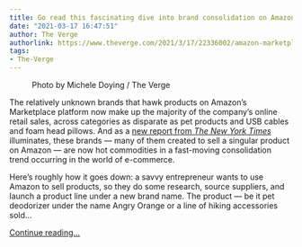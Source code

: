 ```yaml
---
title: Go read this fascinating dive into brand consolidation on Amazon Marketplace
date: "2021-03-17 16:47:51"
author: The Verge
authorlink: https://www.theverge.com/2021/3/17/22336002/amazon-marketplace-brand-consolidation-new-york-times
tags:
- The-Verge
---
```

<figure>
      <img alt="" src="https://cdn.vox-cdn.com/thumbor/mXVTv3tsdTVnE4N2d-K93mr-am8=/0x0:2040x1360/1310x873/cdn.vox-cdn.com/uploads/chorus_image/image/68981859/mdoying_180411_2466_0050stills.0.jpg" />
        <figcaption>Photo by Michele Doying / The Verge</figcaption>
    </figure>

  <p id="jSHPZo">The relatively unknown brands that hawk products on Amazon’s Marketplace platform now make up the majority of the company’s online retail sales, across categories as disparate as pet products and USB cables and foam head pillows. And as a <a href="https://www.nytimes.com/2021/03/17/style/amazon-brand-flippers.html">new report from <em>The New York Times</em></a><em> </em>illuminates, these brands — many of them created to sell a singular product on Amazon — are now hot commodities in a fast-moving consolidation trend occurring in the world of e-commerce. </p>
<p id="4jtXeI">Here’s roughly how it goes down: a savvy entrepreneur wants to use Amazon to sell products, so they do some research, source suppliers, and launch a product line under a new brand name. The product — be it pet deodorizer under the name Angry Orange or a line of hiking accessories sold...</p>
  <p>
    <a href="https://www.theverge.com/2021/3/17/22336002/amazon-marketplace-brand-consolidation-new-york-times">Continue reading&hellip;</a>
  </p>